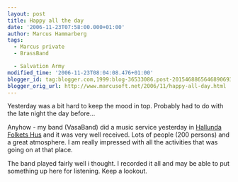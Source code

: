 ```yaml
---
layout: post
title: Happy all the day
date: '2006-11-23T07:58:00.000+01:00'
author: Marcus Hammarberg
tags:
  - Marcus private
  - BrassBand

  - Salvation Army
modified_time: '2006-11-23T08:04:08.476+01:00'
blogger_id: tag:blogger.com,1999:blog-36533086.post-2015468865646890693
blogger_orig_url: http://www.marcusoft.net/2006/11/happy-all-day.html
---
```


Yesterday was a bit hard to keep the mood in top. Probably had to do
with the late night the day before...

Anyhow - my band (VasaBand) did a music service yesterday in [Hallunda
Folkets Hus](http://www.hallunda.fh.se/) and it was very well received.
Lots of people (200 persons) and a great atmosphere. I am really
impressed with all the activities that was going on at that place.

The band played fairly well i thought. I recorded it all and may be able
to put something up here for listening. Keep a lookout.
